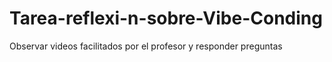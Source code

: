 # Tarea-reflexi-n-sobre-Vibe-Conding
Observar videos facilitados por el profesor y responder preguntas 
